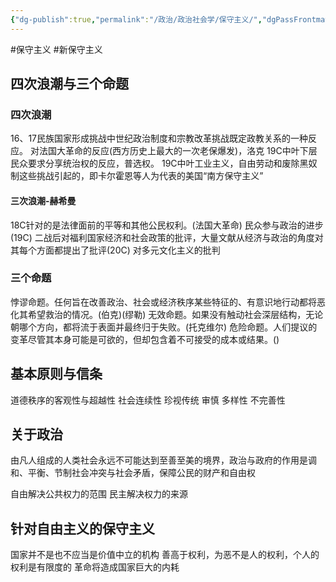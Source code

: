 ```yaml
---
{"dg-publish":true,"permalink":"/政治/政治社会学/保守主义/","dgPassFrontmatter":true}
---
```


#保守主义 #新保守主义 
## 四次浪潮与三个命题
### 四次浪潮
16、17民族国家形成挑战中世纪政治制度和宗教改革挑战既定政教关系的一种反应。
对法国大革命的反应(西方历史上最大的一次老保爆发)，洛克
19C中叶下层民众要求分享统治权的反应，普选权。
19C中叶工业主义，自由劳动和废除黑奴制这些挑战引起的，即卡尔霍恩等人为代表的美国“南方保守主义”

#### 三次浪潮-赫希曼
18C针对的是法律面前的平等和其他公民权利。(法国大革命)
民众参与政治的进步(19C)
二战后对福利国家经济和社会政策的批评，大量文献从经济与政治的角度对其每个方面都提出了批评(20C)
对多元文化主义的批判
### 三个命题
悖谬命题。任何旨在改善政治、社会或经济秩序某些特征的、有意识地行动都将恶化其希望救治的情况。(伯克)(缪勒)
无效命题。如果没有触动社会深层结构，无论朝哪个方向，都将流于表面并最终归于失败。(托克维尔)
危险命题。人们提议的变革尽管其本身可能是可欲的，但却包含着不可接受的成本或结果。()

## 基本原则与信条
道德秩序的客观性与超越性
社会连续性
珍视传统
审慎
多样性
不完善性
## 关于政治
由凡人组成的人类社会永远不可能达到至善至美的境界，政治与政府的作用是调和、平衡、节制社会冲突与社会矛盾，保障公民的财产和自由权

自由解决公共权力的范围
民主解决权力的来源
## 针对自由主义的保守主义
国家并不是也不应当是价值中立的机构
善高于权利，为恶不是人的权利，个人的权利是有限度的
革命将造成国家巨大的内耗